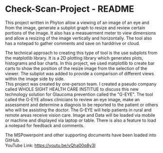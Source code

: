 # Check-Scan-Project - README

This project written in Phyton allow a viewing of an image of an eye and from the image, generate a subplot graph to resize and review certain portions of the image. It also has a measuerment meter to view dimensions and allow a resizing of the image vertically and horizontally. The tool also has a notepad to gather comments and save on harddrive or cloud. 

The technical approach to creating this type of tool is the use subplots from the matplotlib library. It is a 2D plotting library which generates plots, histograms and bar charts. In this project, we used matplotlib to create bar carts to show the position of the resize image from the selection of the viewer.  The subplot was added to provide a comparison of different views within the image side by side.   
This project was created by one-person team. I created a pseudo company called WHOLE SIGHT HEALTH CARE INSTITUE to discuss this new technology solution for Glaucoma prevention called the "G-EYE". The tool called the G-EYE allows clinicians to review an eye image, make an assessment and determine a diagnois to be reported to the patient or others who will be assisting the doctor. The G-EYE will help patients in rural and remote areas receive vision care. Image and Data will be loaded via mobile or machine and displayed via laptop or table. There is also a feature to load a notepad for feedback and comments. 

The MSPowerpoint and other supporting documents have been loaded into GitHub.  
YouTube Link: https://youtu.be/vQha00q8y3I

